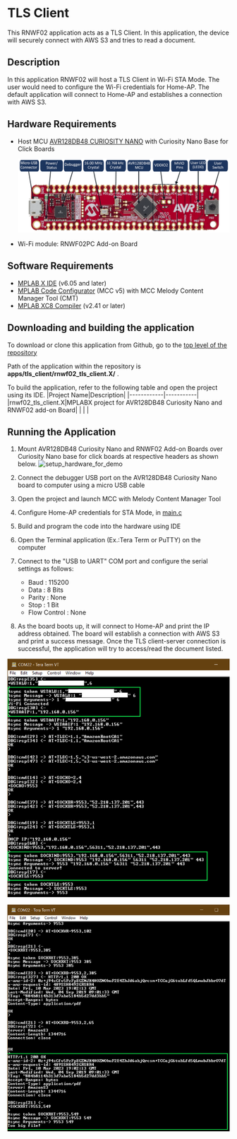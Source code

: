 # TLS Client

This RNWF02 application acts as a TLS Client. In this application, the device will securely connect with AWS S3 and tries to read a document.

## Description

In this application RNWF02 will host a TLS Client in Wi-Fi STA Mode. The user would need to configure the Wi-Fi credentials for Home-AP. The default application will connect to Home-AP and establishes a connection with AWS S3.

## Hardware Requirements

- Host MCU [AVR128DB48 CURIOSITY NANO](https://www.microchip.com/en-us/product/AVR128DB48) with Curiosity Nano Base for Click Boards

  ![AVR128DB48 CURIOSITY NANO](../../assets/avr128db48_cnano_board.png)

- Wi-Fi module: RNWF02PC Add-on Board

## Software Requirements

- [MPLAB X IDE](https://www.microchip.com/en-us/tools-resources/develop/mplab-x-ide) (v6.05 and later) 
- [MPLAB Code Configurator](https://www.microchip.com/en-us/tools-resources/configure/mplab-code-configurator) (MCC v5) with MCC Melody Content Manager Tool (CMT)
- [MPLAB XC8 Compiler](https://www.microchip.com/en-us/tools-resources/develop/mplab-xc-compilers/downloads-documentation#XC8) (v2.41 or later)

## Downloading and building the application

To download or clone this application from Github, go to the [top level of the repository](/../../../../)

Path of the application within the repository is **apps/tls_client/rnwf02_tls_client.X/** . 

To build the application, refer to the following table and open the project using its IDE.
|Project Name|Description|
|------------|-----------|
|rnwf02_tls_client.X|MPLABX project for AVR128DB48 Curiosity Nano and RNWF02 add-on Board|
| | |

## Running the Application

1. Mount AVR128DB48 Curiosity Nano and RNWF02 Add-on Boards over Curiosity Nano base for click boards at respective headers as shown below.
![setup_hardware_for_demo](../../assets/hw_setup.png)

2. Connect the debugger USB port on the AVR128DB48 Curiosity Nano board to computer using a micro USB cable

3. Open the project and launch MCC with Melody Content Manager Tool

4. Configure Home-AP credentials for STA Mode, in [main.c](../tls_client/rnwf02_tls_client.X/main.c#L53)

5. Build and program the code into the hardware using IDE

6. Open the Terminal application \(Ex.:Tera Term or PuTTY\) on the computer

7. Connect to the "USB to UART" COM port and configure the serial settings as follows:

    -   Baud : 115200
    -   Data : 8 Bits
    -   Parity : None
    -   Stop : 1 Bit
    -   Flow Control : None

8. As the board boots up, it will connect to Home-AP and print the IP address obtained. The board will establish a connection with AWS S3 and print a success message. Once the TLS client-server connection is successful, the application will try to access/read the document listed.

![tls_client_console1](../../assets/tls_client_console_output_1.png)

![tls_client_console2](../../assets/tls_client_console_output_2.png)